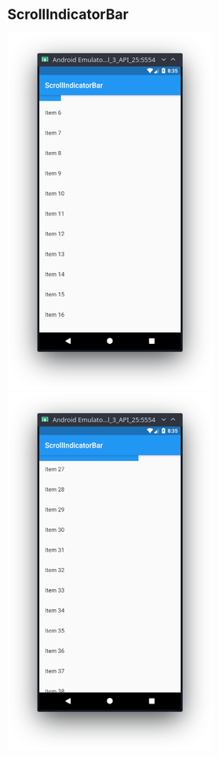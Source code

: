 # ScrollIndicatorBar

![screenshot](/screenshots/ss1.png?raw=true) ![screenshot](/screenshots/ss2.png?raw=true)
